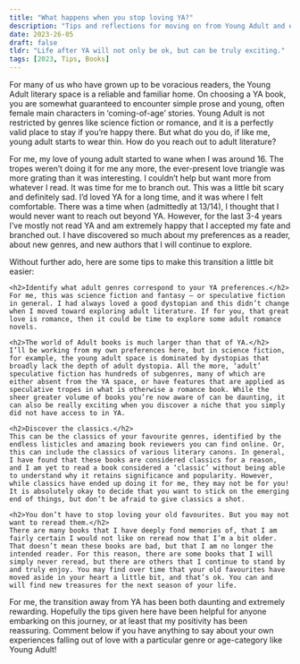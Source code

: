 ```yaml
---
title: "What happens when you stop loving YA?"
description: "Tips and reflections for moving on from Young Adult and exploring the wider world of literature when YA is no longer doing it for you."
date: 2023-26-05
draft: false
tldr: "Life after YA will not only be ok, but can be truly exciting."
tags: [2023, Tips, Books]
---
```

For many of us who have grown up to be voracious readers, the Young Adult literary space is a reliable and familiar home. On choosing a YA book, you are somewhat guaranteed to encounter simple prose and young, often female main characters in ‘coming-of-age’ stories. Young Adult is not restricted by genres like science fiction or romance, and it is a perfectly valid place to stay if you’re happy there. But what do you do, if like me, young adult starts to wear thin. How do you reach out to adult literature?

For me, my love of young adult started to wane when I was around 16. The tropes weren’t doing it for me any more, the ever-present love triangle was more grating than it was interesting. I couldn’t help but want more from whatever I read. It was time for me to branch out. This was a little bit scary and definitely sad. I’d loved YA for a long time, and it was where I felt comfortable. There was a time when (admittedly at 13/14), I thought that I would never want to reach out beyond YA. However, for the last 3-4 years I’ve mostly not read YA and am extremely happy that I accepted my fate and branched out. I have discovered so much about my preferences as a reader, about new genres, and new authors that I will continue to explore.

Without further ado, here are some tips to make this transition a little bit easier:

    <h2>Identify what adult genres correspond to your YA preferences.</h2>
    For me, this was science fiction and fantasy – or speculative fiction in general. I had always loved a good dystopian and this didn’t change when I moved toward exploring adult literature. If for you, that great love is romance, then it could be time to explore some adult romance novels.

    <h2>The world of Adult books is much larger than that of YA.</h2>
    I’ll be working from my own preferences here, but in science fiction, for example, the young adult space is dominated by dystopias that broadly lack the depth of adult dystopia. All the more, ‘adult’ speculative fiction has hundreds of subgenres, many of which are either absent from the YA space, or have features that are applied as speculative tropes in what is otherwise a romance book. While the sheer greater volume of books you’re now aware of can be daunting, it can also be really exciting when you discover a niche that you simply did not have access to in YA.

    <h2>Discover the classics.</h2>
    This can be the classics of your favourite genres, identified by the endless listicles and amazing book reviewers you can find online. Or, this can include the classics of various literary canons. In general, I have found that these books are considered classics for a reason, and I am yet to read a book considered a ‘classic’ without being able to understand why it retains significance and popularity. However, while classics have ended up doing it for me, they may not be for you! It is absolutely okay to decide that you want to stick on the emerging end of things, but don’t be afraid to give classics a shot.

    <h2>You don’t have to stop loving your old favourites. But you may not want to reread them.</h2>
    There are many books that I have deeply fond memories of, that I am fairly certain I would not like on reread now that I’m a bit older. That doesn’t mean these books are bad, but that I am no longer the intended reader. For this reason, there are some books that I will simply never reread, but there are others that I continue to stand by and truly enjoy. You may find over time that your old favourites have moved aside in your heart a little bit, and that’s ok. You can and will find new treasures for the next season of your life. 

 For me, the transition away from YA has been both daunting and extremely rewarding. Hopefully the tips given here have been helpful for anyone embarking on this journey, or at least that my positivity has been reassuring. Comment below if you have anything to say about your own experiences falling out of love with a particular genre or age-category like Young Adult! 

